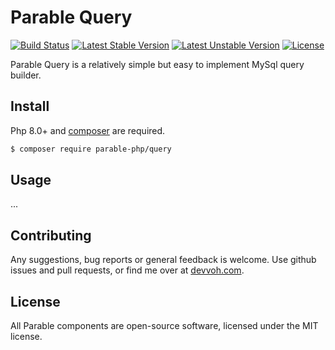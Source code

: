 # Parable Query

[![Build Status](https://travis-ci.com/parable-php/query.svg?branch=master)](https://travis-ci.com/parable-php/query)
[![Latest Stable Version](https://poser.pugx.org/parable-php/query/v/stable)](https://packagist.org/packages/parable-php/query)
[![Latest Unstable Version](https://poser.pugx.org/parable-php/query/v/unstable)](https://packagist.org/packages/parable-php/query)
[![License](https://poser.pugx.org/parable-php/query/license)](https://packagist.org/packages/parable-php/query)

Parable Query is a relatively simple but easy to implement MySql query builder.

## Install

Php 8.0+ and [composer](https://getcomposer.org) are required.

```bash
$ composer require parable-php/query
```

## Usage

...

## Contributing

Any suggestions, bug reports or general feedback is welcome. Use github issues and pull requests, or find me over at [devvoh.com](https://devvoh.com).

## License

All Parable components are open-source software, licensed under the MIT license.
